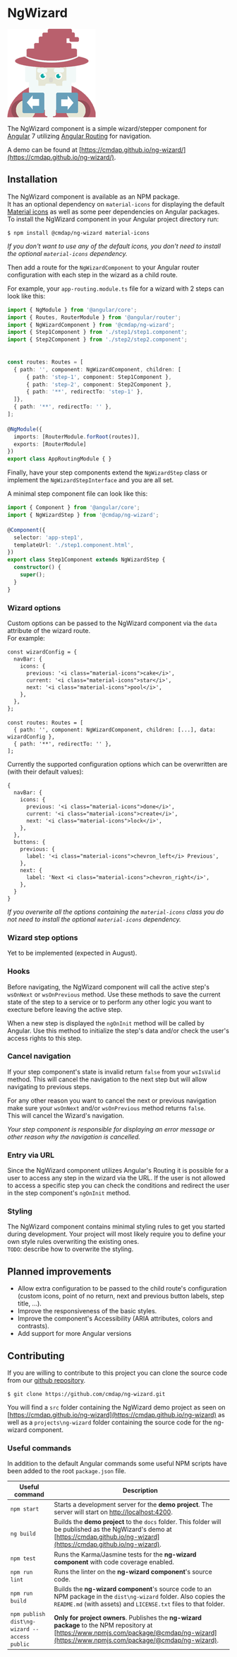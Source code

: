 # NgWizard
![ng-wizard logo](ng-wizard-200.png)

The NgWizard component is a simple wizard/stepper component for
[Angular](https://angular.io) 7 utilizing
[Angular Routing](https://angular.io/guide/router) for navigation.

A demo can be found at
[https://cmdap.github.io/ng-wizard/](https://cmdap.github.io/ng-wizard/).

## Installation
The NgWizard component is available as an NPM package.  
It has an optional dependency on `material-icons` for displaying the default
[Material icons](https://material.io/tools/icons) as well as some peer
dependencies on Angular packages.  
To install the NgWizard component in your Angular project directory run:
```
$ npm install @cmdap/ng-wizard material-icons
```
_If you don't want to use any of the default icons, you don't need to install the optional `material-icons` dependency._

Then add a route for the `NgWizardComponent` to your Angular
router configuration with each step in the wizard as a child route.

For example, your `app-routing.module.ts` file for a wizard with 2 steps
can look like this:
```typescript
import { NgModule } from '@angular/core';
import { Routes, RouterModule } from '@angular/router';
import { NgWizardComponent } from '@cmdap/ng-wizard';
import { Step1Component } from './step1/step1.component';
import { Step2Component } from './step2/step2.component';


const routes: Routes = [
  { path: '', component: NgWizardComponent, children: [
      { path: 'step-1', component: Step1Component },
      { path: 'step-2', component: Step2Component },
      { path: '**', redirectTo: 'step-1' },
  ]},
  { path: '**', redirectTo: '' },
];

@NgModule({
  imports: [RouterModule.forRoot(routes)],
  exports: [RouterModule]
})
export class AppRoutingModule { }
```

Finally, have your step components extend the `NgWizardStep` class or
implement the `NgWizardStepInterface` and you
are all set.

A minimal step component file can look like this:
```typescript
import { Component } from '@angular/core';
import { NgWizardStep } from '@cmdap/ng-wizard';

@Component({
  selector: 'app-step1',
  templateUrl: './step1.component.html',
})
export class Step1Component extends NgWizardStep {
  constructor() {
    super();
  }
}
```

### Wizard options
Custom options can be passed to the NgWizard component via the `data` attribute of the wizard route.  
For example:
```
const wizardConfig = {
  navBar: {
    icons: {
      previous: '<i class="material-icons">cake</i>',
      current: '<i class="material-icons">star</i>',
      next: '<i class="material-icons">pool</i>',
    },
  },
};

const routes: Routes = [
  { path: '', component: NgWizardComponent, children: [...], data: wizardConfig },
  { path: '**', redirectTo: '' },
];
```
Currently the supported configuration options which can be overwritten are (with their default values):
```
{
  navBar: {
    icons: {
      previous: '<i class="material-icons">done</i>',
      current: '<i class="material-icons">create</i>',
      next: '<i class="material-icons">lock</i>',
    },
  },
  buttons: {
    previous: {
      label: '<i class="material-icons">chevron_left</i> Previous',
    },
    next: {
      label: 'Next <i class="material-icons">chevron_right</i>',
    },
  }
}
```
_If you overwrite all the options containing the `material-icons` class you do not need to install the optional `material-icons` dependency._

### Wizard step options
Yet to be implemented (expected in August). 

### Hooks
Before navigating, the NgWizard component will call the active step's `wsOnNext` or `wsOnPrevious` method.
Use these methods to save the current state of the step to a service or to perform any other logic you want to execture before leaving the active step.

When a new step is displayed the `ngOnInit` method will be called by Angular.
Use this method to initialize the step's data and/or check the user's access rights to this step.

### Cancel navigation
If your step component's state is invalid return `false` from your
`wsIsValid` method. This will cancel the navigation to the next step but
will allow navigating to previous steps.

For any other reason you want to cancel the next or
previous navigation make sure your `wsOnNext` and/or `wsOnPrevious`
method returns `false`.  
This will cancel the Wizard's navigation.   

_Your step component is responsible for displaying an error message or
other reason why the navigation is cancelled._

### Entry via URL
Since the NgWizard component utilizes Angular's Routing it is possible
for a user to access any step in the wizard via the URL. If the user is not allowed to access a specific step you can check the
conditions and redirect the user in the step component's `ngOnInit`
method.

### Styling
The NgWizard component contains minimal styling rules to get you started
during development. Your project will most likely require you to define
your own style rules overwriting the existing ones.  
`TODO`: describe how to overwrite the styling.

## Planned improvements
* Allow extra configuration to be passed to the child route's configuration
  (custom icons, point of no return, next and previous button labels,
  step title, ...).
* Improve the responsiveness of the basic styles.
* Improve the component's Accessibility (ARIA attributes, colors and
  contrasts).
* Add support for more Angular versions

## Contributing
If you are willing to contribute to this project you can clone the source code from our [github repository](https://github.com/cmdap/ng-wizard).
```
$ git clone https://github.com/cmdap/ng-wizard.git
``` 
You will find a `src` folder containing the NgWizard demo project as seen on [https://cmdap.github.io/ng-wizard](https://cmdap.github.io/ng-wizard) as well as a `projects\ng-wizard` folder containing the source code for the ng-wizard component.

### Useful commands
In addition to the default Angular commands some useful NPM scripts have been added to the root `package.json` file.

| Useful command | Description |
| ------- | ----------- |
| `npm start` | Starts a development server for the **demo project**. The server will start on [http://localhost:4200](http://localhost:4200). |
| `ng build`| Builds the **demo project** to the `docs` folder. This folder will be published as the NgWizard's demo at [https://cmdap.github.io/ng-wizard](https://cmdap.github.io/ng-wizard). |
| `npm test` | Runs the Karma/Jasmine tests for the **ng-wizard component** with code coverage enabled. |
| `npm run lint` | Runs the linter on the **ng-wizard component**'s source code. |
| `npm run build` | Builds the **ng-wizard component**'s source code to an NPM package in the `dist\ng-wizard` folder. Also copies the `README.md` (with assets) and `LICENSE.txt` files to that folder. |
| `npm publish dist\ng-wizard --access public` | **Only for project owners**. Publishes the **ng-wizard package** to the NPM repository at [https://www.npmjs.com/package/@cmdap/ng-wizard](https://www.npmjs.com/package/@cmdap/ng-wizard). |
